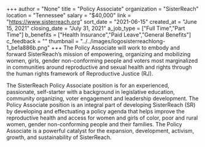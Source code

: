 +++
author = "None"
title = "Policy Associate"
organization = "SisterReach"
location = "Tennessee"
salary = "$40,000"
link = "https://www.sisterreach.org"
sort_date = "2021-06-15"
created_at = "June 15, 2021"
closing_date = "July 31, 2021"
a_job_type = ["Full Time","Part Time"]
b_benefits = ["Health Insurance","Paid Leave","General Benefits"]
c_feedback = ""
thumbnail = "../../images/logosisterreachlong-1_be1a886b.png"
+++
The Policy Associate will work to embody and forward SisterReach’s mission of empowering, organizing and mobilizing women, girls, gender non-conforming people and voters most marginalized in communities around reproductive and sexual health and rights through the human rights framework of
Reproductive Justice (RJ).

The SisterReach Policy Associate position is for an experienced, passionate, self-starter with a background in legislative education, community organizing, voter engagement and leadership development. The Policy Associate position is an integral part of developing SisterReach (SR) by developing and effectuating a policy agenda that helps improve the reproductive health and access for women and girls of color, poor and rural women, gender non-conforming people and their families. The
Policy Associate is a powerful catalyst for the expansion, development, activism, growth, and sustainability of SisterReach.